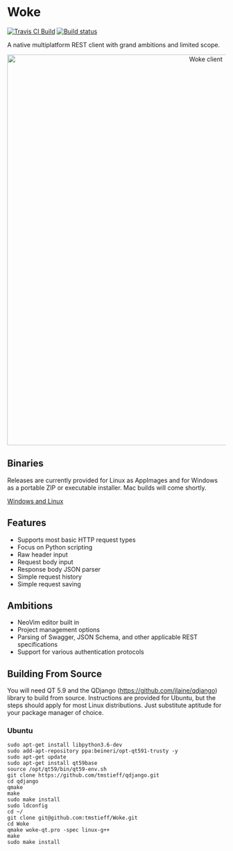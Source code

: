 # Woke
<a href="https://travis-ci.org/tmstieff/Woke"><img alt="Travis CI Build" src="https://travis-ci.org/tmstieff/Woke.svg?branch=master"></a>
[![Build status](https://ci.appveyor.com/api/projects/status/ixwvi3wi6mfosm9j/branch/master?svg=true)](https://ci.appveyor.com/project/tmstieff/woke/branch/master)



A native multiplatform REST client with grand ambitions and limited scope.

<p align="center">
  <img width="900" alt="Woke client" src="https://i.imgur.com/qBwiKJ4.png">
</p>

## Binaries
Releases are currently provided for Linux as AppImages and for Windows as a portable ZIP or executable installer. Mac builds will come shortly.

<a href="https://github.com/tmstieff/Woke/releases">Windows and Linux</a>

## Features
* Supports most basic HTTP request types
* Focus on Python scripting
* Raw header input
* Request body input
* Response body JSON parser
* Simple request history
* Simple request saving

## Ambitions
* NeoVim editor built in
* Project management options
* Parsing of Swagger, JSON Schema, and other applicable REST specifications
* Support for various authentication protocols

## Building From Source
You will need QT 5.9 and the QDjango (https://github.com/jlaine/qdjango) library to build from source. Instructions are provided for Ubuntu, but the steps should apply for most Linux distributions. Just substitute aptitude for your package manager of choice.

### Ubuntu

```
sudo apt-get install libpython3.6-dev
sudo add-apt-repository ppa:beineri/opt-qt591-trusty -y
sudo apt-get update
sudo apt-get install qt59base
source /opt/qt59/bin/qt59-env.sh
git clone https://github.com/tmstieff/qdjango.git
cd qdjango
qmake
make
sudo make install
sudo ldconfig
cd ~/
git clone git@github.com:tmstieff/Woke.git
cd Woke
qmake woke-qt.pro -spec linux-g++
make
sudo make install
```
